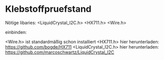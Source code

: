 # Klebstoffpruefstand

  Nötige libaries:
    <LiquidCrystal_I2C.h>
    <HX711.h>
    <Wire.h>

  einbinden:
  
  <Wire.h> ist standardmäßig schon installiert
  <HX711.h> hier herunterladen: https://github.com/bogde/HX711
  <LiquidCrystal_I2C.h> hier herunterladen: https://github.com/marcoschwartz/LiquidCrystal_I2C
